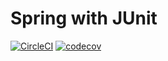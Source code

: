 # Spring with JUnit

[![CircleCI](https://circleci.com/gh/MarcusAdriano/spring-demo-tests.svg?style=svg)](https://circleci.com/gh/MarcusAdriano/spring-demo-tests)
[![codecov](https://codecov.io/gh/MarcusAdriano/spring-demo-tests/branch/master/graph/badge.svg)](https://codecov.io/gh/MarcusAdriano/spring-demo-tests)
